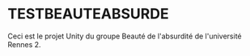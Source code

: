 # TESTBEAUTEABSURDE
Ceci est le projet Unity du groupe Beauté de l'absurdité de l'université Rennes 2.
